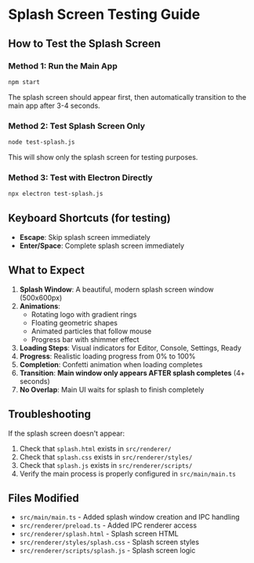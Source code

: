 # Splash Screen Testing Guide

## How to Test the Splash Screen

### Method 1: Run the Main App
```bash
npm start
```
The splash screen should appear first, then automatically transition to the main app after 3-4 seconds.

### Method 2: Test Splash Screen Only
```bash
node test-splash.js
```
This will show only the splash screen for testing purposes.

### Method 3: Test with Electron Directly
```bash
npx electron test-splash.js
```

## Keyboard Shortcuts (for testing)
- **Escape**: Skip splash screen immediately
- **Enter/Space**: Complete splash screen immediately

## What to Expect

1. **Splash Window**: A beautiful, modern splash screen window (500x600px)
2. **Animations**: 
   - Rotating logo with gradient rings
   - Floating geometric shapes
   - Animated particles that follow mouse
   - Progress bar with shimmer effect
3. **Loading Steps**: Visual indicators for Editor, Console, Settings, Ready
4. **Progress**: Realistic loading progress from 0% to 100%
5. **Completion**: Confetti animation when loading completes
6. **Transition**: **Main window only appears AFTER splash completes** (4+ seconds)
7. **No Overlap**: Main UI waits for splash to finish completely

## Troubleshooting

If the splash screen doesn't appear:
1. Check that `splash.html` exists in `src/renderer/`
2. Check that `splash.css` exists in `src/renderer/styles/`
3. Check that `splash.js` exists in `src/renderer/scripts/`
4. Verify the main process is properly configured in `src/main/main.ts`

## Files Modified
- `src/main/main.ts` - Added splash window creation and IPC handling
- `src/renderer/preload.ts` - Added IPC renderer access
- `src/renderer/splash.html` - Splash screen HTML
- `src/renderer/styles/splash.css` - Splash screen styles
- `src/renderer/scripts/splash.js` - Splash screen logic
